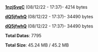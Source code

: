 [**1nzjSvqC**](/data/1nzjSvqC.txt) (08/12/22 - 17:37)- 4214 bytes

[**dQ5jfwhQ**](/data/dQ5jfwhQ.txt) (08/12/22 - 17:37)- 34490 bytes

[**dQ5jfwhQ**](/data/dQ5jfwhQ.txt) (08/12/22 - 17:37)- 34490 bytes

**Total Datas**: 7795

**Total Size**: 45.24 MB / 45.2 MB